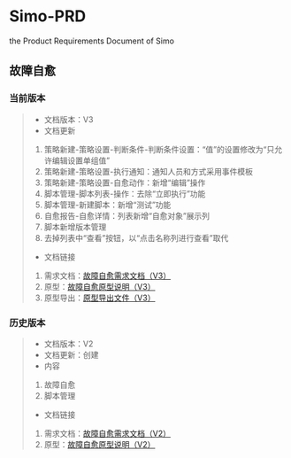 # Simo-PRD
the Product Requirements Document of Simo

**故障自愈**
------------------------------------------
### 当前版本

>   * 文档版本：V3
>   * 文档更新
>   1. 策略新建-策略设置-判断条件-判断条件设置：“值”的设置修改为“只允许编辑设置单组值”
>   2. 策略新建-策略设置-执行通知：通知人员和方式采用事件模板
>   3. 策略新建-策略设置-自愈动作：新增“编辑”操作
>   4. 脚本管理-脚本列表-操作：去除“立即执行”功能
>   5. 脚本管理-新建脚本：新增“测试”功能
>   6. 自愈报告-自愈详情：列表新增“自愈对象”展示列
>   7. 脚本新增版本管理
>   8. 去掉列表中“查看”按钮，以“点击名称列进行查看”取代
>   * 文档链接
>   1. 需求文档：[故障自愈需求文档（V3）](https://github.com/chy1994/Simo-PRD/blob/%E6%95%85%E9%9A%9C%E8%87%AA%E6%84%88/SIMO%20%E6%95%85%E9%9A%9C%E8%87%AA%E6%84%88%E9%9C%80%E6%B1%82%E6%96%87%E6%A1%A3%EF%BC%88V3%EF%BC%89.docx)
>   2. 原型：[故障自愈原型说明（V3）](https://github.com/chy1994/Simo-PRD/blob/%E6%95%85%E9%9A%9C%E8%87%AA%E6%84%88/%E6%95%85%E9%9A%9C%E8%87%AA%E6%84%88%E5%8E%9F%E5%9E%8B%E8%AF%B4%E6%98%8E%EF%BC%88V3%EF%BC%89.rp)
>   3. 原型导出：[原型导出文件（V3）](https://github.com/chy1994/Simo-PRD/blob/%E6%95%85%E9%9A%9C%E8%87%AA%E6%84%88/V3.7z)


### 历史版本

>   * 文档版本：V2
>   * 文档更新：创建
>   * 内容
>   1. 故障自愈
>   2. 脚本管理
>   * 文档链接
>   1. 需求文档：[故障自愈需求文档（V2）](https://github.com/chy1994/Simo-PRD/blob/%E6%95%85%E9%9A%9C%E8%87%AA%E6%84%88/SIMO%20%E6%95%85%E9%9A%9C%E8%87%AA%E6%84%88%E9%9C%80%E6%B1%82%E6%96%87%E6%A1%A3%EF%BC%88V2%EF%BC%89.docx)
>   2. 原型：[故障自愈原型说明（V2）](https://github.com/chy1994/Simo-PRD/blob/%E6%95%85%E9%9A%9C%E8%87%AA%E6%84%88/%E6%95%85%E9%9A%9C%E8%87%AA%E6%84%88%E5%8E%9F%E5%9E%8B%E8%AF%B4%E6%98%8E.rp)
 
  
     
